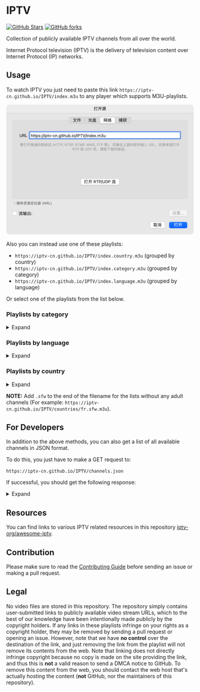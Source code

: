 # IPTV

[![GitHub Stars](https://img.shields.io/github/stars/IPTV-CN/IPTV.svg?style=flat-square&label=Stars&logo=github)](https://github.com/IPTV-CN/IPTV/stargazers)
[![GitHub forks](https://img.shields.io/github/forks/IPTV-CN/IPTV.svg?style=flat-square&label=Forks&logo=github)](https://github.com/IPTV-CN/IPTV/fork)

Collection of publicly available IPTV channels from all over the world.

Internet Protocol television (IPTV) is the delivery of television content over Internet Protocol (IP) networks.

## Usage

To watch IPTV you just need to paste this link `https://iptv-cn.github.io/IPTV/index.m3u` to any player which supports M3U-playlists.

![VLC Network Panel](https://raw.githubusercontent.com/tingv/image/Shortcuts/2021/7/26/preview_064709.png)

Also you can instead use one of these playlists:

- `https://iptv-cn.github.io/IPTV/index.country.m3u` (grouped by country)
- `https://iptv-cn.github.io/IPTV/index.category.m3u` (grouped by category)
- `https://iptv-cn.github.io/IPTV/index.language.m3u` (grouped by language)

Or select one of the playlists from the list below.

### Playlists by category

<details>
<summary>Expand</summary>
<br>

<!-- prettier-ignore -->
<table>
	<thead>
		<tr><th align="left">Category</th><th align="right">Channels</th><th align="left">Playlist</th></tr>
	</thead>
	<tbody>
		<tr><td align="left">Auto</td><td align="right">0</td><td align="left"><code>https://iptv-cn.github.io/IPTV/categories/auto.m3u</code></td></tr>
		<tr><td align="left">Animation</td><td align="right">0</td><td align="left"><code>https://iptv-cn.github.io/IPTV/categories/animation.m3u</code></td></tr>
		<tr><td align="left">Business</td><td align="right">1</td><td align="left"><code>https://iptv-cn.github.io/IPTV/categories/business.m3u</code></td></tr>
		<tr><td align="left">Classic</td><td align="right">0</td><td align="left"><code>https://iptv-cn.github.io/IPTV/categories/classic.m3u</code></td></tr>
		<tr><td align="left">Comedy</td><td align="right">0</td><td align="left"><code>https://iptv-cn.github.io/IPTV/categories/comedy.m3u</code></td></tr>
		<tr><td align="left">Cooking</td><td align="right">0</td><td align="left"><code>https://iptv-cn.github.io/IPTV/categories/cooking.m3u</code></td></tr>
		<tr><td align="left">Culture</td><td align="right">1</td><td align="left"><code>https://iptv-cn.github.io/IPTV/categories/culture.m3u</code></td></tr>
		<tr><td align="left">Documentary</td><td align="right">1</td><td align="left"><code>https://iptv-cn.github.io/IPTV/categories/documentary.m3u</code></td></tr>
		<tr><td align="left">Education</td><td align="right">0</td><td align="left"><code>https://iptv-cn.github.io/IPTV/categories/education.m3u</code></td></tr>
		<tr><td align="left">Entertainment</td><td align="right">1</td><td align="left"><code>https://iptv-cn.github.io/IPTV/categories/entertainment.m3u</code></td></tr>
		<tr><td align="left">Family</td><td align="right">0</td><td align="left"><code>https://iptv-cn.github.io/IPTV/categories/family.m3u</code></td></tr>
		<tr><td align="left">General</td><td align="right">4</td><td align="left"><code>https://iptv-cn.github.io/IPTV/categories/general.m3u</code></td></tr>
		<tr><td align="left">Kids</td><td align="right">1</td><td align="left"><code>https://iptv-cn.github.io/IPTV/categories/kids.m3u</code></td></tr>
		<tr><td align="left">Legislative</td><td align="right">0</td><td align="left"><code>https://iptv-cn.github.io/IPTV/categories/legislative.m3u</code></td></tr>
		<tr><td align="left">Lifestyle</td><td align="right">0</td><td align="left"><code>https://iptv-cn.github.io/IPTV/categories/lifestyle.m3u</code></td></tr>
		<tr><td align="left">Local</td><td align="right">0</td><td align="left"><code>https://iptv-cn.github.io/IPTV/categories/local.m3u</code></td></tr>
		<tr><td align="left">Movies</td><td align="right">0</td><td align="left"><code>https://iptv-cn.github.io/IPTV/categories/movies.m3u</code></td></tr>
		<tr><td align="left">Music</td><td align="right">0</td><td align="left"><code>https://iptv-cn.github.io/IPTV/categories/music.m3u</code></td></tr>
		<tr><td align="left">News</td><td align="right">0</td><td align="left"><code>https://iptv-cn.github.io/IPTV/categories/news.m3u</code></td></tr>
		<tr><td align="left">Outdoor</td><td align="right">0</td><td align="left"><code>https://iptv-cn.github.io/IPTV/categories/outdoor.m3u</code></td></tr>
		<tr><td align="left">Relax</td><td align="right">0</td><td align="left"><code>https://iptv-cn.github.io/IPTV/categories/relax.m3u</code></td></tr>
		<tr><td align="left">Religious</td><td align="right">0</td><td align="left"><code>https://iptv-cn.github.io/IPTV/categories/religious.m3u</code></td></tr>
		<tr><td align="left">Series</td><td align="right">0</td><td align="left"><code>https://iptv-cn.github.io/IPTV/categories/series.m3u</code></td></tr>
		<tr><td align="left">Science</td><td align="right">0</td><td align="left"><code>https://iptv-cn.github.io/IPTV/categories/science.m3u</code></td></tr>
		<tr><td align="left">Shop</td><td align="right">0</td><td align="left"><code>https://iptv-cn.github.io/IPTV/categories/shop.m3u</code></td></tr>
		<tr><td align="left">Sports</td><td align="right">2</td><td align="left"><code>https://iptv-cn.github.io/IPTV/categories/sports.m3u</code></td></tr>
		<tr><td align="left">Travel</td><td align="right">0</td><td align="left"><code>https://iptv-cn.github.io/IPTV/categories/travel.m3u</code></td></tr>
		<tr><td align="left">Weather</td><td align="right">0</td><td align="left"><code>https://iptv-cn.github.io/IPTV/categories/weather.m3u</code></td></tr>
		<tr><td align="left">XXX</td><td align="right">0</td><td align="left"><code>https://iptv-cn.github.io/IPTV/categories/xxx.m3u</code></td></tr>
		<tr><td align="left">Other</td><td align="right">0</td><td align="left"><code>https://iptv-cn.github.io/IPTV/categories/other.m3u</code></td></tr>
	</tbody>
</table>

</details>

### Playlists by language

<details>
<summary>Expand</summary>
<br>

<!-- prettier-ignore -->
<table>
	<thead>
		<tr><th align="left">Language</th><th align="right">Channels</th><th align="left">Playlist</th></tr>
	</thead>
	<tbody>
		<tr><td align="left">Chinese</td><td align="right">11</td><td align="left"><code>https://iptv-cn.github.io/IPTV/languages/zho.m3u</code></td></tr>
		<tr><td align="left">Undefined</td><td align="right">0</td><td align="left"><code>https://iptv-cn.github.io/IPTV/languages/undefined.m3u</code></td></tr>
	</tbody>
</table>

</details>

### Playlists by country

<details>
<summary>Expand</summary>
<br>

<!-- prettier-ignore -->
<table>
	<thead>
		<tr><th align="left">Country</th><th align="right">Channels</th><th align="left">Playlist</th></tr>
	</thead>
	<tbody>
		<tr><td align="left">🇨🇳&nbsp;China</td><td align="right">11</td><td align="left" nowrap><code>https://iptv-cn.github.io/IPTV/countries/cn.m3u</code></td></tr>
		<tr><td align="left">Undefined</td><td align="right">0</td><td align="left" nowrap><code>https://iptv-cn.github.io/IPTV/countries/undefined.m3u</code></td></tr>
	</tbody>
</table>

</details>

**NOTE:** Add `.sfw` to the end of the filename for the lists without any adult channels (For example: `https://iptv-cn.github.io/IPTV/countries/fr.sfw.m3u`).

## For Developers

In addition to the above methods, you can also get a list of all available channels in JSON format.

To do this, you just have to make a GET request to:

```
https://iptv-cn.github.io/IPTV/channels.json
```

If successful, you should get the following response:

<details>
<summary>Expand</summary>
<br>
  
```
[
  ...
  {
    "name": "CNN",
    "logo": "https://i.imgur.com/ilZJT5s.png",
    "url": "http://ott-cdn.ucom.am/s27/index.m3u8",
    "category": "News",
    "languages": [
      {
        "code": "eng",
        "name": "English"
      }
    ],
    "countries": [
      {
        "code": "us",
        "name": "United States"
      },
      {
        "code": "ca",
        "name": "Canada"
      }
    ],
    "tvg": {
      "id": "cnn.us",
      "name": "CNN",
      "url": "http://epg.streamstv.me/epg/guide-usa.xml.gz"
    }
  },
  ...
]
```
</details>

## Resources

You can find links to various IPTV related resources in this repository [iptv-org/awesome-iptv](https://github.com/iptv-org/awesome-iptv).

## Contribution

Please make sure to read the [Contributing Guide](CONTRIBUTING.md) before sending an issue or making a pull request.

## Legal

No video files are stored in this repository. The repository simply contains user-submitted links to publicly available video stream URLs, which to the best of our knowledge have been intentionally made publicly by the copyright holders. If any links in these playlists infringe on your rights as a copyright holder, they may be removed by sending a pull request or opening an issue. However, note that we have **no control** over the destination of the link, and just removing the link from the playlist will not remove its contents from the web. Note that linking does not directly infringe copyright because no copy is made on the site providing the link, and thus this is **not** a valid reason to send a DMCA notice to GitHub. To remove this content from the web, you should contact the web host that's actually hosting the content (**not** GitHub, nor the maintainers of this repository).
